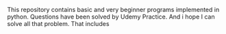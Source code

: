This repository contains basic and very beginner programs implemented in python. Questions have been solved by Udemy Practice.
And i hope I can solve all that problem. That includes
